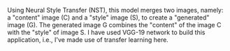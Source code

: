 Using Neural Style Transfer (NST), this model merges two images, namely: a "content" image (C) and a "style" image (S), to create a "generated" image (G). The generated image G combines the "content" of the image C with the "style" of image S. I have used VGG-19 network to build this application, i.e., I've made use of transfer learning here.
